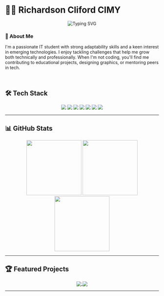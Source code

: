 # 👨‍💻 Richardson Cliford CIMY 

<div align="center">
  <img src="https://readme-typing-svg.demolab.com?font=Fira+Code&pause=1000&color=black&width=435&lines=Computer+Science+Student;Management+Student;Tech+Enthusiast;Continuous+Learner;Web+Developer;Team+Player;Open-Source+Contributor" alt="Typing SVG" />
</div>



### 🚀 About Me

I'm a passionate IT student with strong adaptability skills and a keen interest in emerging technologies. I enjoy tackling challenges that help me grow both technically and professionally. When I'm not coding, you'll find me contributing to educational projects, designing graphics, or mentoring peers in tech.




<br/>


## 🛠 Tech Stack

<div align="center">
  <img src="https://img.shields.io/badge/C-00599C?style=for-the-badge&logo=c&logoColor=white" />
  <img src="https://img.shields.io/badge/C%2B%2B-00599C?style=for-the-badge&logo=c%2B%2B&logoColor=white" />
  <img src="https://img.shields.io/badge/HTML5-E34F26?style=for-the-badge&logo=html5&logoColor=white" />
  <img src="https://img.shields.io/badge/CSS3-1572B6?style=for-the-badge&logo=css3&logoColor=white" />
  <img src="https://img.shields.io/badge/JavaScript-F7DF1E?style=for-the-badge&logo=javascript&logoColor=black" />
  <img src="https://img.shields.io/badge/Git-F05032?style=for-the-badge&logo=git&logoColor=white" />
  <img src="https://img.shields.io/badge/Networking-007ACC?style=for-the-badge&logo=cisco&logoColor=white" />
</div>

---

## 📊 GitHub Stats

<div align="center">
  <img height="180em" src="https://github-readme-stats.vercel.app/api?username=YOUR_USERNAME&show_icons=true&theme=radical&include_all_commits=true&count_private=true" />
  <img height="180em" src="https://github-readme-stats.vercel.app/api/top-langs/?username=YOUR_USERNAME&layout=compact&langs_count=8&theme=radical" />
  <img height="180em" src="https://github-readme-streak-stats.herokuapp.com/?user=YOUR_USERNAME&theme=radical" />
</div>

---

## 🏆 Featured Projects

<div align="center">
  <a href="PROJECT1_LINK">
    <img align="center" src="https://github-readme-stats.vercel.app/api/pin/?username=YOUR_USERNAME&repo=REPO1_NAME&theme=dracula" />
  </a>
  <a href="PROJECT2_LINK">
    <img align="center" src="https://github-readme-stats.vercel.app/api/pin/?username=YOUR_USERNAME&repo=REPO2_NAME&theme=dracula" />
  </a>
</div>

---

